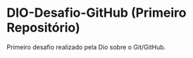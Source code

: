 # DIO-Desafio-GitHub (Primeiro Repositório)
 Primeiro desafio realizado pela Dio sobre o Git/GitHub.

